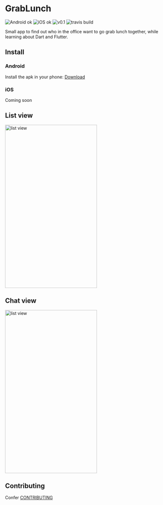# GrabLunch

![Android ok](https://img.shields.io/badge/Android-OK-green.svg)
![iOS ok](https://img.shields.io/badge/iOS-OK-green.svg)
![v0.1](https://img.shields.io/badge/version-v0.1-yellow.svg)
![travis build](https://travis-ci.org/Fandekasp/grablunch.svg?branch=master)


Small app to find out who in the office want to go grab lunch together,
while learning about Dart and Flutter.

## Install

### Android

Install the apk in your phone: [Download](https://storage.googleapis.com/miraidenshi/apks/grablunch_v0.1.apk)

### iOS

Coming soon

## List view

<img src="https://github.com/Fandekasp/grablunch/raw/master/static/list.jpg" alt="list view" width="300" height="533">


## Chat view

<img src="https://github.com/Fandekasp/grablunch/raw/master/static/chat.jpg" alt="list view" width="300" height="533">


## Contributing

Confer [CONTRIBUTING](CONTRIBUTING.md)
